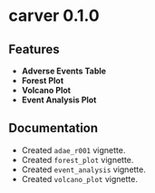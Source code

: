# carver 0.1.0

## Features

- **Adverse Events Table**
- **Forest Plot**
- **Volcano Plot**
- **Event Analysis Plot**

## Documentation

- Created `adae_r001` vignette.
- Created `forest_plot` vignette.
- Created `event_analysis` vignette.
- Created `volcano_plot` vignette.
